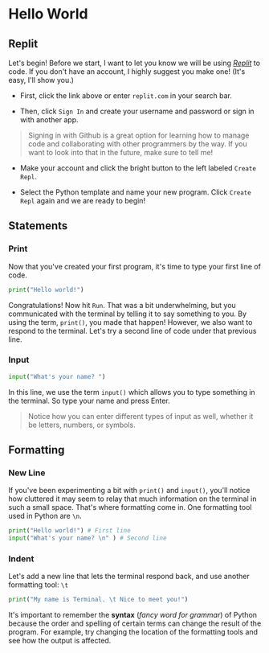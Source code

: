 # Hello World

## Replit

Let's begin! Before we start, I want to let you know we will be using [*Replit*](https://replit.com) to code. If you don't have an account, I highly suggest you make one! (It's easy, I'll show you.)

* First, click the link above or enter `replit.com` in your search bar.

* Then, click `Sign In` and create your username and password or sign in with another app. 

> Signing in with Github is a great option for learning how to manage code and collaborating with other programmers by the way. If you want to look into that in the future, make sure to tell me!

* Make your account and click the bright button to the left labeled `Create Repl`.

* Select the Python template and name your new program. Click `Create Repl` again and we are ready to begin!

## Statements

### Print 

Now that you've created your first program, it's time to type your first line of code.

```py
print("Hello world!")
```

Congratulations! Now hit `Run`. That was a bit underwhelming, but you communicated with the terminal by telling it to say something to you. By using the term, `print()`, you made that happen! However, we also want to respond to the terminal. Let's try a second line of code under that previous line.

### Input

```py
input("What's your name? ")
```

In this line, we use the term `input()` which allows you to type something in the terminal. So type your name and press Enter.

> Notice how you can enter different types of input as well, whether it be letters, numbers, or symbols.

## Formatting

### New Line

If you've been experimenting a bit with `print()` and `input()`, you'll notice how cluttered it may seem to relay that much information on the terminal in such a small space. That's where formatting come in. One formatting tool used in Python are `\n`.

```py
print("Hello world!") # First line
input("What's your name? \n" ) # Second line
```

### Indent

Let's add a new line that lets the terminal respond back, and use another formatting tool: `\t`

```py
print("My name is Terminal. \t Nice to meet you!")
```

It's important to remember the **syntax** (*fancy word for grammar*) of Python because the order and spelling of certain terms can change the result of the program. For example, try changing the location of the formatting tools and see how the output is affected.

<br>